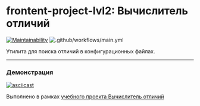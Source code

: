 # frontent-project-lvl2: Вычислитель отличий

[![Maintainability](https://api.codeclimate.com/v1/badges/0252d61fc158cc046f34/maintainability)](https://codeclimate.com/github/Melchukova/frontend-project-lvl2/maintainability)
![.github/workflows/main.yml](https://github.com/Melchukova/frontend-project-lvl2/workflows/.github/workflows/main.yml/badge.svg)

Утилита для поиска отличий в конфигурационных файлах.
____
### Демонстрация
[![asciicast](https://asciinema.org/a/85TVIpd7p7ZOO1GGuSVZrRWYD.png)](https://asciinema.org/a/85TVIpd7p7ZOO1GGuSVZrRWYD) 




Выполнено в рамках [учебного проекта Вычислитель отличий](https://ru.hexlet.io/professions/frontend/projects/46)
